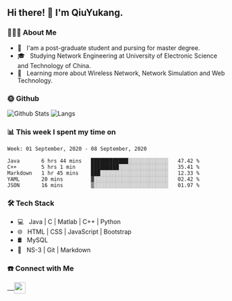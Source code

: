 <h2> Hi there! 👋 I'm QiuYukang.</h2>

<h3> 👨🏻‍💻 About Me </h3>

- 💼 &nbsp; I'am a post-graduate student and pursing for master degree.
- 🎓 &nbsp; Studying Network Engineering at University of Electronic Science and Technology of China.
- 🌱 &nbsp; Learning more about Wireless Network, Network Simulation and Web Technology.

<h3> 🌞 Github</h3>

![Github Stats](https://github-readme-stats.vercel.app/api?username=QiuYukang&count_private=true&show_icons=true&hide=stars)
![Langs](https://github-readme-stats.vercel.app/api/top-langs/?username=QiuYukang&layout=compact)

<h3> 📊 This week I spent my time on</h3>

<!--START_SECTION:waka-->
```text
Week: 01 September, 2020 - 08 September, 2020

Java       6 hrs 44 mins   ████████████░░░░░░░░░░░░░   47.42 % 
C++        5 hrs 1 min     █████████░░░░░░░░░░░░░░░░   35.41 % 
Markdown   1 hr 45 mins    ███░░░░░░░░░░░░░░░░░░░░░░   12.33 % 
YAML       20 mins         ▓░░░░░░░░░░░░░░░░░░░░░░░░   02.42 % 
JSON       16 mins         ▒░░░░░░░░░░░░░░░░░░░░░░░░   01.97 % 
```
<!--END_SECTION:waka-->

<h3>🛠 Tech Stack</h3>

- 💻 &nbsp; Java | C | Matlab | C++ | Python
- 🌐 &nbsp; HTML | CSS | JavaScript | Bootstrap
- 🛢  &nbsp; MySQL
- 🔧 &nbsp; NS-3 | Git | Markdown

<h3> ☎️ Connect with Me </h3>

<a href="mailto:b612n@qq.com">
   &nbsp;  &nbsp;
  <img align="center" width="26px" src="https://github.com/TheDudeThatCode/TheDudeThatCode/blob/master/Assets/Gmail.svg" />
</a>
